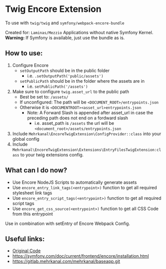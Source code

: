 # Twig Encore Extension
To use with `twig/twig` and `symfony/webpack-encore-bundle` 

Created for: `Laminas/Mezzio` Applications without native Symfony Kernel.  
**Warning:** If Symfony is available, just use the bundle as is.

## How to use:
1. Configure Encore
    * `setOutputPath` should be in the public folder
        * i.e. `.setOutputPath('public/assets')`
    * `setPublicPath` should be in the folder where the assets are in
        * i.e. `setPublicPath('/assets')`
1. Make sure to configure `twig.asset_url` to the public path
    * Best be set to: ``/assets/``
    * If unconfigured: The path will be `<DOCUMENT_ROOT>/entrypoints.json`
    * Otherwise it is `<DOCUMENTROOT><asset_url>entrypoints.json` 
        * Note: A Forward Slash is appended after asset_url in case the preceding path does not end on a fordward slash
            * i.e. asset_path is `/assets` the url will be `<document_root>/assets/entrypoints.json`
1. Include `Mehrkanal\EncoreTwigExtension\ConfigProvider::class` into your global config
1. Include `Mehrkanal\EncoreTwigExtension\Extensions\EntryFilesTwigExtension:class` to your twig extensions config.

## What can I do now?
* Use Encore NodeJS Scripts to automatically generate assets
* Use ``encore_entry_link_tags(<entrypoint>)`` function to get all required stylesheet link tags
* Use ``encore_entry_script_tags(<entrypoint>)`` function to get all required script tags
* Use ``encore_get_css_source(<entrypoint>)`` function to get all CSS Code from this entrypoint

 Use in combination with setEntry of Encore Webpack Config.
 
 ## Useful links:
 * [Original Code](https://github.com/symfony/webpack-encore-bundle/blob/master/src/Twig/EntryFilesTwigExtension.php) 
 * https://symfony.com/doc/current/frontend/encore/installation.html
 * https://gitlab.mehrkanal.com/mehrkanal/baseapp.git

